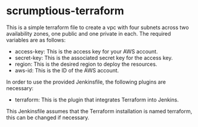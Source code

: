 # scrumptious-terraform

This is a simple terraform file to create a vpc with four subnets across two availability zones, one public and one private in each. The required variables are as follows:
- access-key: This is the access key for your AWS account.
- secret-key: This is the associated secret key for the access key.
- region: This is the desired region to deploy the resources.
- aws-id: This is the ID of the AWS account.

In order to use the provided Jenkinsfile, the following plugins are necessary:
- terraform: This is the plugin that integrates Terraform into Jenkins.

This Jenkinsfile assumes that the Terraform installation is named terraform, this can be changed if necessary.
